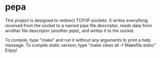 # pepa

This project is designed to redirect TCP/IP sockets.
It writes everything received from the socket to a named pipe file descriptor,
reads data from another file descriptor (another pipe),
and writes it to the socket.

To compile, type "make" and run it without any arguments to print a help message.
To compile static version, type "make clean all -f Makefile.static"
Enjoy!

